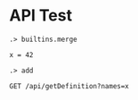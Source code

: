 # API Test

```ucm:hide
.> builtins.merge
```

```unison
x = 42
```

```ucm
.> add
```

```api
GET /api/getDefinition?names=x
```
